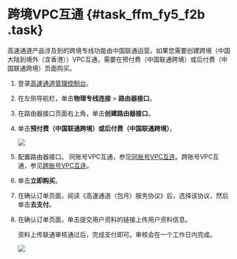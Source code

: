 # 跨境VPC互通 {#task_ffm_fy5_f2b .task}

高速通道产品涉及到的跨境专线功能由中国联通运营。如果您需要创建跨境（中国大陆到境外（含香港））VPC互通，需要在预付费（中国联通跨境）或后付费（中国联通跨境）页面购买。

1.  登录[高速通道管理控制台](https://vpc.console.aliyun.com/expressConnect#/connection/cn-beijing/list)。 
2.  在左侧导航栏，单击**物理专线连接** \> **路由器接口**。 
3.  在路由器接口页面右上角，单击**创建路由器接口**。 
4.  单击**预付费（中国联通跨境）**或**后付费（中国联通跨境）**。 

    ![](http://static-aliyun-doc.oss-cn-hangzhou.aliyuncs.com/assets/img/15123/6487_zh-CN.png)

5.  配置路由器接口。 同账号VPC互通，参见[同账号VPC互连](cn.zh-CN/快速入门/同账号VPC互连.md#)。跨账号VPC互通，参见[跨账号VPC互连](cn.zh-CN/快速入门/跨账号VPC互连.md#)。
6.  单击**立即购买**。 
7.  在确认订单页面，阅读《高速通道（包月）服务协议》后，选择该协议，然后单击**去支付**。 
8.  在确认订单页面，单击提交用户资料的链接上传用户资料信息。 

    资料上传联通审核通过后，完成支付即可。审核会在一个工作日内完成。

    ![](http://static-aliyun-doc.oss-cn-hangzhou.aliyuncs.com/assets/img/15123/6499_zh-CN.png)


